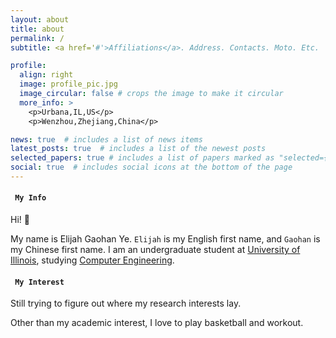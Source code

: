 ```yaml
---
layout: about
title: about
permalink: /
subtitle: <a href='#'>Affiliations</a>. Address. Contacts. Moto. Etc.

profile:
  align: right
  image: profile_pic.jpg
  image_circular: false # crops the image to make it circular
  more_info: >
    <p>Urbana,IL,US</p>
    <p>Wenzhou,Zhejiang,China</p>

news: true  # includes a list of news items
latest_posts: true  # includes a list of the newest posts
selected_papers: true # includes a list of papers marked as "selected={true}"
social: true  # includes social icons at the bottom of the page
---
```


<h4 id="my_info"><code class="language-plaintext highlighter-rouge"> My Info</code></h4>

Hi! 👋

My name is Elijah Gaohan Ye. `Elijah` is my English first name, and `Gaohan` is my Chinese first name. I am an undergraduate student at [University of Illinois](https://illinois.edu/), studying [Computer Engineering](https://ece.illinois.edu/). 

<h4 id="my_info"><code class="language-plaintext highlighter-rouge"> My Interest </code></h4>

Still trying to figure out where my research interests lay.

Other than my academic interest, I love to play basketball and workout.